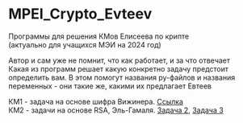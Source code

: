 # MPEI_Crypto_Evteev

Программы для решения КМов Елисеева по крипте  
(актуально для учащихся МЭИ на 2024 год)

Автор и сам уже не помнит, что как работает, и за что отвечает  
Какая из программ решает какую конкретно задачу предстоит определить вам. В этом помогут названия py-файлов и названия переменных - они такие же, какими их предлагает Евтеев

КМ1 - задача на основе шифра Вижинера. [Ссылка](https://github.com/AronHopeless/MPEI_Crypto_Evteev/tree/main/KM1)  
КМ2 - задачи на основе RSA, Эль-Гамаля. [Задача 2](https://github.com/AronHopeless/MPEI_Crypto_Evteev/blob/main/RSA/RSA%20ataka%20na%20secretniy%20kluch%20i%20vzlom.py), [Задача 3](https://github.com/AronHopeless/MPEI_Crypto_Evteev/blob/main/Эль-Гамаль/el_gamal%20t9.py)
